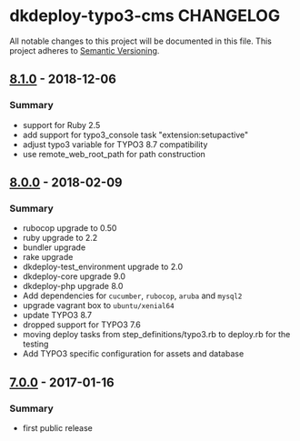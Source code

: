 # dkdeploy-typo3-cms CHANGELOG

All notable changes to this project will be documented in this file.
This project adheres to [Semantic Versioning](http://semver.org/).

## [8.1.0] - 2018-12-06 
### Summary

- support for Ruby 2.5
- add support for typo3_console task "extension:setupactive"
- adjust typo3 variable for TYPO3 8.7 compatibility
- use remote_web_root_path for path construction

## [8.0.0] - 2018-02-09
### Summary

- rubocop upgrade to 0.50
- ruby upgrade to 2.2
- bundler upgrade
- rake upgrade
- dkdeploy-test_environment upgrade to 2.0
- dkdeploy-core upgrade 9.0
- dkdeploy-php upgrade 8.0
- Add dependencies for `cucumber`, `rubocop`, `aruba` and `mysql2`
- upgrade vagrant box to `ubuntu/xenial64`
- update TYPO3 8.7
- dropped support for TYPO3 7.6
- moving deploy tasks from step_definitions/typo3.rb to deploy.rb for the testing 
- Add TYPO3 specific configuration for assets and database

## [7.0.0] - 2017-01-16
### Summary

- first public release

[Unreleased]: https://github.com/dkdeploy/dkdeploy-typo3-cms/compare/master...develop
[8.1.0]: https://github.com/dkdeploy/dkdeploy-typo3-cms/releases/tag/v8.1.0
[8.0.0]: https://github.com/dkdeploy/dkdeploy-typo3-cms/releases/tag/v8.0.0
[7.0.0]: https://github.com/dkdeploy/dkdeploy-typo3-cms/releases/tag/v7.0.0
